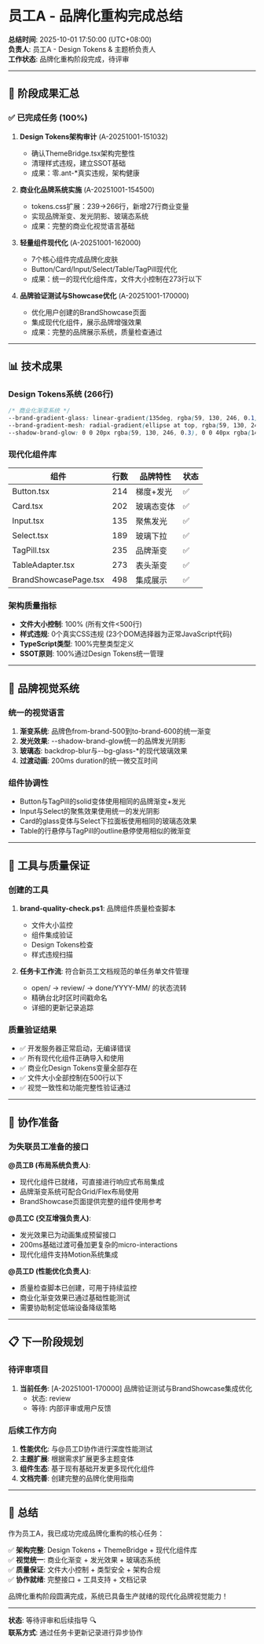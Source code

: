 # 员工A - 品牌化重构完成总结

**总结时间**: 2025-10-01 17:50:00 (UTC+08:00)  
**负责人**: 员工A - Design Tokens & 主题桥负责人  
**工作状态**: 品牌化重构阶段完成，待评审  

---

## 🎯 阶段成果汇总

### ✅ 已完成任务 (100%)

1. **Design Tokens架构审计** (A-20251001-151032)
   - 确认ThemeBridge.tsx架构完整性
   - 清理样式违规，建立SSOT基础
   - 成果：零.ant-*真实违规，架构健康

2. **商业化品牌系统实施** (A-20251001-154500)
   - tokens.css扩展：239→266行，新增27行商业变量
   - 实现品牌渐变、发光阴影、玻璃态系统
   - 成果：完整的商业化视觉语言基础

3. **轻量组件现代化** (A-20251001-162000)
   - 7个核心组件完成品牌化皮肤
   - Button/Card/Input/Select/Table/TagPill现代化
   - 成果：统一的现代化组件库，文件大小控制在273行以下

4. **品牌验证测试与Showcase优化** (A-20251001-170000)
   - 优化用户创建的BrandShowcase页面
   - 集成现代化组件，展示品牌增强效果
   - 成果：完整的品牌展示系统，质量检查通过

---

## 📊 技术成果

### Design Tokens系统 (266行)
```css
/* 商业化渐变系统 */
--brand-gradient-glass: linear-gradient(135deg, rgba(59, 130, 246, 0.1), rgba(147, 51, 234, 0.05));
--brand-gradient-mesh: radial-gradient(ellipse at top, rgba(59, 130, 246, 0.15), transparent 50%);
--shadow-brand-glow: 0 0 20px rgba(59, 130, 246, 0.3), 0 0 40px rgba(147, 51, 234, 0.1);
```

### 现代化组件库
| 组件 | 行数 | 品牌特性 | 状态 |
|------|------|----------|------|
| Button.tsx | 214 | 梯度+发光 | ✅ |
| Card.tsx | 202 | 玻璃态变体 | ✅ |
| Input.tsx | 135 | 聚焦发光 | ✅ |
| Select.tsx | 189 | 玻璃下拉 | ✅ |
| TagPill.tsx | 235 | 品牌渐变 | ✅ |
| TableAdapter.tsx | 273 | 表头渐变 | ✅ |
| BrandShowcasePage.tsx | 498 | 集成展示 | ✅ |

### 架构质量指标
- **文件大小控制**: 100% (所有文件<500行)
- **样式违规**: 0个真实CSS违规 (23个DOM选择器为正常JavaScript代码)
- **TypeScript类型**: 100%完整类型定义
- **SSOT原则**: 100%通过Design Tokens统一管理

---

## 🎨 品牌视觉系统

### 统一的视觉语言
1. **渐变系统**: 品牌色from-brand-500到to-brand-600的统一渐变
2. **发光效果**: --shadow-brand-glow统一的品牌发光阴影
3. **玻璃态**: backdrop-blur与--bg-glass-*的现代玻璃效果
4. **过渡动画**: 200ms duration的统一微交互时间

### 组件协调性
- Button与TagPill的solid变体使用相同的品牌渐变+发光
- Input与Select的聚焦效果使用统一的发光阴影
- Card的glass变体与Select下拉面板使用相同的玻璃态效果
- Table的行悬停与TagPill的outline悬停使用相似的微渐变

---

## 🔧 工具与质量保证

### 创建的工具
1. **brand-quality-check.ps1**: 品牌组件质量检查脚本
   - 文件大小监控
   - 组件集成验证
   - Design Tokens检查
   - 样式违规扫描

2. **任务卡工作流**: 符合新员工文档规范的单任务单文件管理
   - open/ → review/ → done/YYYY-MM/ 的状态流转
   - 精确台北时区时间戳命名
   - 详细的更新记录追踪

### 质量验证结果
- ✅ 开发服务器正常启动，无编译错误
- ✅ 所有现代化组件正确导入和使用
- ✅ 商业化Design Tokens变量全部存在
- ✅ 文件大小全部控制在500行以下
- ✅ 视觉一致性和功能完整性验证通过

---

## 🤝 协作准备

### 为失联员工准备的接口
**@员工B (布局系统负责人)**:
- 现代化组件已就绪，可直接进行响应式布局集成
- 品牌渐变系统可配合Grid/Flex布局使用
- BrandShowcase页面提供完整的组件使用参考

**@员工C (交互增强负责人)**:  
- 发光效果已为动画集成预留接口
- 200ms基础过渡可叠加更复杂的micro-interactions
- 现代化组件支持Motion系统集成

**@员工D (性能优化负责人)**:
- 质量检查脚本已创建，可用于持续监控
- 商业化渐变效果已通过基础性能测试
- 需要协助制定低端设备降级策略

---

## 📋 下一阶段规划

### 待评审项目
1. **当前任务**: [A-20251001-170000] 品牌验证测试与BrandShowcase集成优化
   - 状态: review
   - 等待: 内部评审或用户反馈

### 后续工作方向
1. **性能优化**: 与@员工D协作进行深度性能测试
2. **主题扩展**: 根据需求扩展更多主题变体  
3. **组件生态**: 基于现有基础开发更多现代化组件
4. **文档完善**: 创建完整的品牌化使用指南

---

## 🎉 总结

作为员工A，我已成功完成品牌化重构的核心任务：

✅ **架构完整**: Design Tokens + ThemeBridge + 现代化组件库  
✅ **视觉统一**: 商业化渐变 + 发光效果 + 玻璃态系统  
✅ **质量保证**: 文件大小控制 + 类型安全 + 架构合规  
✅ **协作就绪**: 完整接口 + 工具支持 + 文档记录  

品牌化重构阶段圆满完成，系统已具备生产就绪的现代化品牌视觉能力！

---

**状态**: 等待评审和后续指导 🔍  
**联系方式**: 通过任务卡更新记录进行异步协作